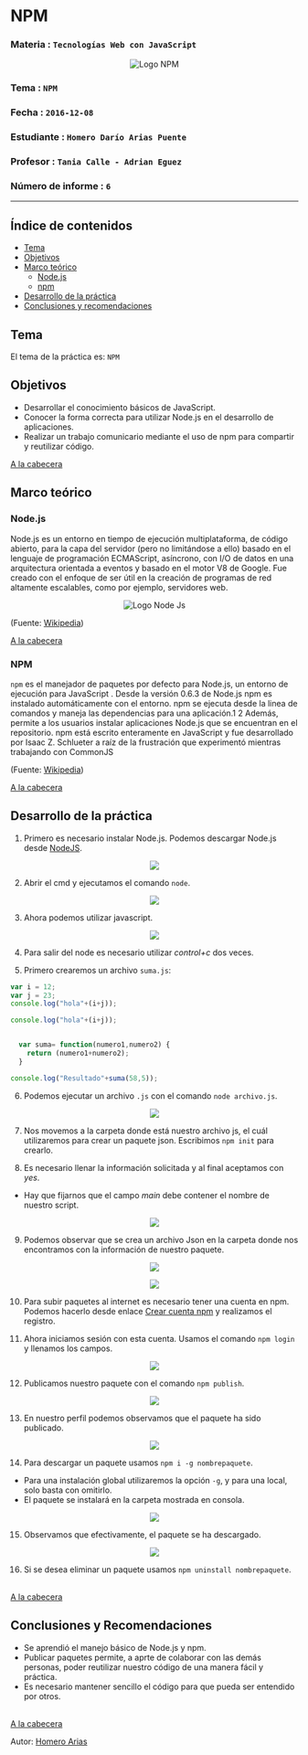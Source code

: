 # NPM

### Materia : `Tecnologías Web con JavaScript`

<p align="center">
<img src="https://www.npmjs.com/static/images/npm-logo.svg" alt="Logo NPM" title="Logo NPM" />
</p>

### Tema : `NPM`
### Fecha : `2016-12-08`
### Estudiante : `Homero Darío Arias Puente`
### Profesor : `Tania Calle - Adrian Eguez`
### Número de informe : `6`

---
<a name="cabecera"></a>
## Índice de contenidos
- <a href="#tema">Tema</a>
- <a href="#objetivos">Objetivos</a>
- <a href="#marcoTeorico">Marco teórico</a>
  - <a href="#node">Node.js</a>
  - <a href="#npm">npm</a>
- <a href="#desarrolloDeLaPractica">Desarrollo de la práctica</a>
- <a href="#conclusionesYRecomendaciones">Conclusiones y recomendaciones</a>

<a name="tema"></a>
## Tema
El tema de la práctica es: `NPM`

<a name="objetivos"></a>
## Objetivos
- Desarrollar el conocimiento básicos de JavaScript.
- Conocer la forma correcta para utilizar Node.js en el desarrollo de aplicaciones.
- Realizar un trabajo comunicario mediante el uso de npm para compartir y reutilizar código.

<a href="#cabecera">A la cabecera</a>

<a name="marcoTeorico"></a>
## Marco teórico

<a name="node"></a>
### Node.js
Node.js es un entorno en tiempo de ejecución multiplataforma, de código abierto, para la capa del servidor (pero no limitándose a ello) basado en el lenguaje de programación ECMAScript, asíncrono, con I/O de datos en una arquitectura orientada a eventos y basado en el motor V8 de Google. Fue creado con el enfoque de ser útil en la creación de programas de red altamente escalables, como por ejemplo, servidores web. 
<p align="center">
<img src="https://upload.wikimedia.org/wikipedia/commons/thumb/d/d9/Node.js_logo.svg/2000px-Node.js_logo.svg.png" alt="Logo Node Js" title="Logo Node Js" />
</p>

(Fuente: [Wikipedia](https://es.wikipedia.org/wiki/Node.js))

<a href="#cabecera">A la cabecera</a>
<a name="npm"></a>
### NPM
`npm` es el manejador de paquetes por defecto para Node.js, un entorno de ejecución para JavaScript .
Desde la versión 0.6.3 de Node.js npm es instalado automáticamente con el entorno. npm se ejecuta desde la linea de comandos y maneja las dependencias para una aplicación.1 2 Además, permite a los usuarios instalar aplicaciones Node.js que se encuentran en el repositorio. npm está escrito enteramente en JavaScript y fue desarrollado por Isaac Z. Schlueter a raíz de la frustración que experimentó mientras trabajando con CommonJS 

(Fuente: [Wikipedia](https://es.wikipedia.org/wiki/Npm))

<a href="#cabecera">A la cabecera</a>


<a name="Desarrollo"></a>
## Desarrollo de la práctica


1) Primero es necesario instalar Node.js. Podemos descargar Node.js desde [NodeJS](https://nodejs.org/es/).

<p align="center">
<img src="https://github.com/Dario95/Tec_Web_Js2016_B/blob/07-markup/Informe/Graficos/descargaNode.jpg?raw=true">
</p>

2) Abrir el cmd y ejecutamos el comando `node`.

<p align="center">
<img src="https://github.com/Dario95/Tec_Web_Js2016_B/blob/07-markup/Informe/Graficos/cmdNode.jpg?raw=true">
</p>

3) Ahora podemos utilizar javascript.

<p align="center">
<img src="https://github.com/Dario95/Tec_Web_Js2016_B/blob/07-markup/Informe/Graficos/ejecutarJS.jpg?raw=true">
</p>

4) Para salir del node es necesario utilizar *control+c* dos veces.

5) Primero crearemos un archivo `suma.js`:

```javascript
var i = 12;
var j = 23;
console.log("hola"+(i+j));

console.log("hola"+(i+j));


  var suma= function(numero1,numero2) {
    return (numero1+numero2);
  }

console.log("Resultado"+suma(58,5));
```

6) Podemos ejecutar un archivo `.js` con el comando `node archivo.js`.
<p align="center">
<img src="https://github.com/Dario95/Tec_Web_Js2016_B/blob/07-markup/Informe/Graficos/nodeArchivoJs.jpg?raw=true">
</p>

7) Nos movemos a la carpeta donde está nuestro archivo js, el cuál utilizaremos para crear un paquete json. Escribimos `npm init` para crearlo.

8) Es necesario llenar la información solicitada y al final aceptamos con *yes*.
* Hay que fijarnos que el campo *main* debe contener el nombre de nuestro script.

<p align="center">
<img src="https://github.com/Dario95/Tec_Web_Js2016_B/blob/07-markup/Informe/Graficos/npmInit.jpg?raw=true">
</p>

9) Podemos observar que se crea un archivo Json en la carpeta donde nos encontramos con la información de nuestro paquete.

<p align="center">
<img src="https://github.com/Dario95/Tec_Web_Js2016_B/blob/07-markup/Informe/Graficos/jason.jpg?raw=true">
</p>

<p align="center">
<img src="https://github.com/Dario95/Tec_Web_Js2016_B/blob/07-markup/Informe/Graficos/jasonOpen.jpg?raw=true">
</p>



10) Para subir paquetes al internet es necesario tener una cuenta en npm. Podemos hacerlo desde enlace [Crear cuenta npm](https://www.npmjs.com/signup) y realizamos el registro.

11) Ahora iniciamos sesión con esta cuenta. Usamos el comando `npm login` y llenamos los campos.

<p align="center">
<img src="https://github.com/Dario95/Tec_Web_Js2016_B/blob/07-markup/Informe/Graficos/loginNpm.jpg?raw=true">
</p>

12) Publicamos nuestro paquete con el comando `npm publish`.

<p align="center">
<img src="https://github.com/Dario95/Tec_Web_Js2016_B/blob/07-markup/Informe/Graficos/npmPublish.jpg?raw=true">
</p>

13) En nuestro perfil podemos observamos que el paquete ha sido publicado.

<p align="center">
<img src="https://github.com/Dario95/Tec_Web_Js2016_B/blob/07-markup/Informe/Graficos/dario95.jpg?raw=true">
</p>

14) Para descargar un paquete usamos `npm i -g nombrepaquete`.
* Para una instalación global utilizaremos la opción `-g`, y para una local, solo basta con omitirlo.
* El paquete se instalará en la carpeta mostrada en consola.

<p align="center">
<img src="https://raw.githubusercontent.com/Dario95/Tec_Web_Js2016_B/07-markup/Informe/Graficos/install.jpg">
</p>


15) Observamos que efectivamente, el paquete se ha descargado.

<p align="center">
<img src="https://github.com/Dario95/Tec_Web_Js2016_B/blob/07-markup/Informe/Graficos/nodeModules.jpg?raw=true">
</p>

16) Si se desea eliminar un paquete usamos `npm uninstall nombrepaquete`.

<br>
<a href="#Cabecera">A la cabecera</a>

<a name="Conclusiones y Recomendaciones"></a>
## Conclusiones y Recomendaciones
* Se aprendió el manejo básico de Node.js y npm.
* Publicar paquetes permite, a aprte de colaborar con las demás personas, poder reutilizar nuestro código de una manera fácil y práctica.
* Es necesario mantener sencillo el código para que pueda ser entendido por otros.

<br>
<a href="#Cabecera">A la cabecera</a>

Autor: [Homero Arias](https://github.com/Dario95/Tec_Web_Js2016_B)
